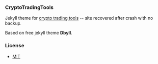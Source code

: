 ### CryptoTradingTools

Jekyll theme for [crypto trading tools](https://cryptotradingtools.com) -- site recovered after crash with no backup. 

Based on free jekyll theme **Dbyll**.

### License
- [MIT](http://opensource.org/licenses/MIT)


